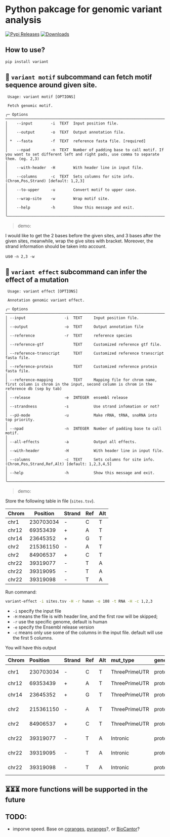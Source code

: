 # Python pakcage for genomic variant analysis

[![Pypi Releases](https://img.shields.io/pypi/v/variant.svg)](https://pypi.python.org/pypi/variant)
[![Downloads](https://pepy.tech/badge/variant)](https://pepy.tech/project/variant)

## How to use?

```
pip install variant
```

## 🧬 `variant motif` subcommand can fetch motif sequence around given site.

```
 Usage: variant motif [OPTIONS]

 Fetch genomic motif.

╭─ Options ───────────────────────────────────────────────────────────────────────────────────────────────────────────────────────────────────────────────────────────────────────────────────────────────────────────────────────────────────────────────────────────────────────────────────────────────────────╮
│    --input        -i  TEXT  Input position file.                                                                                                                                                                                                                                                                │
│    --output       -o  TEXT  Output annotation file.                                                                                                                                                                                                                                                             │
│ *  --fasta        -f  TEXT  reference fasta file. [required]                                                                                                                                                                                                                                                    │
│    --npad         -n  TEXT  Number of padding base to call motif. If you want to set different left and right pads, use comma to separate them. (eg. 2,3)                                                                                                                                                       │
│    --with-header  -H        With header line in input file.                                                                                                                                                                                                                                                     │
│    --columns      -c  TEXT  Sets columns for site info. (Chrom,Pos,Strand) [default: 1,2,3]                                                                                                                                                                                                                     │
│    --to-upper     -u        Convert motif to upper case.                                                                                                                                                                                                                                                        │
│    --wrap-site    -w        Wrap motif site.                                                                                                                                                                                                                                                                    │
│    --help         -h        Show this message and exit.                                                                                                                                                                                                                                                         │
╰─────────────────────────────────────────────────────────────────────────────────────────────────────────────────────────────────────────────────────────────────────────────────────────────────────────────────────────────────────────────────────────────────────────────────────────────────────────────────╯
```

> demo:

I would like to get the 2 bases before the given sites, and 3 bases after the given sites, meanwhile, wrap the give sites with bracket. Moreover, the strand information should be taken into account. 

use `-n 2,3 -w`

## 🧫 `variant effect` subcommand can infer the effect of a mutation

```
 Usage: variant effect [OPTIONS]

 Annotation genomic variant effect.

╭─ Options ───────────────────────────────────────────────────────────────────────────────────────────────────────────────────────────────────────────────────────────────────────────────────────────────────────────────────────────────────────────────────────────────────────────────────────────────────────╮
│ --input                 -i  TEXT     Input position file.                                                                                                                                                                                                                                                       │
│ --output                -o  TEXT     Output annotation file                                                                                                                                                                                                                                                     │
│ --reference             -r  TEXT     reference species                                                                                                                                                                                                                                                          │
│ --reference-gtf             TEXT     Customized reference gtf file.                                                                                                                                                                                                                                             │
│ --reference-transcript      TEXT     Customized reference transcript fasta file.                                                                                                                                                                                                                                │
│ --reference-protein         TEXT     Customized reference protein fasta file.                                                                                                                                                                                                                                   │
│ --reference-mapping         TEXT     Mapping file for chrom name, first column is chrom in the input, second column is chrom in the reference db (sep by tab)                                                                                                                                                   │
│ --release               -e  INTEGER  ensembl release                                                                                                                                                                                                                                                            │
│ --strandness            -s           Use strand infomation or not?                                                                                                                                                                                                                                              │
│ --pU-mode               -u           Make rRNA, tRNA, snoRNA into top priority.                                                                                                                                                                                                                                 │
│ --npad                  -n  INTEGER  Number of padding base to call motif.                                                                                                                                                                                                                                      │
│ --all-effects           -a           Output all effects.                                                                                                                                                                                                                                                        │
│ --with-header           -H           With header line in input file.                                                                                                                                                                                                                                            │
│ --columns               -c  TEXT     Sets columns for site info. (Chrom,Pos,Strand,Ref,Alt) [default: 1,2,3,4,5]                                                                                                                                                                                                │
│ --help                  -h           Show this message and exit.                                                                                                                                                                                                                                                │
╰─────────────────────────────────────────────────────────────────────────────────────────────────────────────────────────────────────────────────────────────────────────────────────────────────────────────────────────────────────────────────────────────────────────────────────────────────────────────────╯
```

> demo:

Store the following table in file (`sites.tsv`).

| Chrom | Position  | Strand | Ref | Alt |
| ----- | --------- | ------ | --- | --- |
| chr1  | 230703034 | -      | C   | T   |
| chr12 | 69353439  | +      | A   | T   |
| chr14 | 23645352  | +      | G   | T   |
| chr2  | 215361150 | -      | A   | T   |
| chr2  | 84906537  | +      | C   | T   |
| chr22 | 39319077  | -      | T   | A   |
| chr22 | 39319095  | -      | T   | A   |
| chr22 | 39319098  | -      | T   | A   |

Run command:

```bash
variant-effect -i sites.tsv -H -r human -e 108 -t RNA -H -c 1,2,3
```

- `-i` specify the input file
- `-H` means the file is with header line, and the first row will be skipped;
- `-r` use the specific genome, default is human
- `-e` specify the Ensembl release version
- `-c` means only use some of the columns in the input file. default will use the first 5 columns.

You will have this output

| Chrom | Position  | Strand | Ref | Alt | mut_type      | gene_type      | gene_name               | gene_pos | transcript_name             | transcript_pos | transcript_motif      | coding_pos | codon_ref | aa_pos | aa_ref | distance2splice |
| :---- | :-------- | :----- | :-- | :-- | :------------ | :------------- | :---------------------- | :------- | :-------------------------- | :------------- | :-------------------- | :--------- | :-------- | :----- | :----- | --------------- |
| chr1  | 230703034 | -      | C   | T   | ThreePrimeUTR | protein_coding | ENSG00000135744(AGT)    | 42543    | ENST00000680041(AGT-208)    | 1753           | TGTGTCACCCCCAGTCTCCCA | None       | None      | None   | None   | 295             |
| chr12 | 69353439  | +      | A   | T   | ThreePrimeUTR | protein_coding | ENSG00000090382(LYZ)    | 5059     | ENST00000261267(LYZ-201)    | 695            | TAGAACTAATACTGGTGAAAA | None       | None      | None   | None   | 286             |
| chr14 | 23645352  | +      | G   | T   | ThreePrimeUTR | protein_coding | ENSG00000100867(DHRS2)  | 15238    | ENST00000344777(DHRS2-202)  | 1391           | CTGCCATTCTGCCAGACTAGC | None       | None      | None   | None   | 210             |
| chr2  | 215361150 | -      | A   | T   | ThreePrimeUTR | protein_coding | ENSG00000115414(FN1)    | 74924    | ENST00000323926(FN1-201)    | 8012           | GGCCCGCAATACTGTAGGAAC | None       | None      | None   | None   | 476             |
| chr2  | 84906537  | +      | C   | T   | ThreePrimeUTR | protein_coding | ENSG00000034510(TMSB10) | 882      | ENST00000233143(TMSB10-201) | 327            | CCTGGGCACTCCGCGCCGATG | None       | None      | None   | None   | 148             |
| chr22 | 39319077  | -      | T   | A   | Intronic      | protein_coding | ENSG00000100316(RPL3)   | 1313     | ENST00000216146(RPL3-201)   | None           | None                  | None       | None      | None   | None   | None            |
| chr22 | 39319095  | -      | T   | A   | Intronic      | protein_coding | ENSG00000100316(RPL3)   | 1295     | ENST00000216146(RPL3-201)   | None           | None                  | None       | None      | None   | None   | None            |
| chr22 | 39319098  | -      | T   | A   | Intronic      | protein_coding | ENSG00000100316(RPL3)   | 1292     | ENST00000216146(RPL3-201)   | None           | None                  | None       | None      | None   | None   | None            |

## ⏳⏳⏳ more functions will be supported in the future

## TODO:

- imporve speed. Base on [cgranges](https://github.com/lh3/cgranges), [pyranges](https://github.com/biocore-ntnu/pyranges)?, or [BioCantor](https://github.com/InscriptaLabs/BioCantor)?
